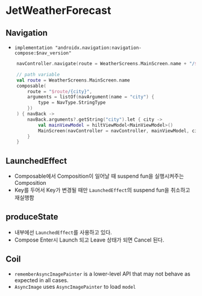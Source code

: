 # JetWeatherForecast

## Navigation
- `implementation "androidx.navigation:navigation-compose:$nav_version"`
```kotlin
    navController.navigate(route = WeatherScreens.MainScreen.name + "/$defaultCity")

    // path variable
    val route = WeatherScreens.MainScreen.name
    composable(
        route = "$route/{city}",
        arguments = listOf(navArgument(name = "city") {
            type = NavType.StringType
        })
    ) { navBack ->
        navBack.arguments?.getString("city").let { city ->
            val mainViewModel = hiltViewModel<MainViewModel>()
            MainScreen(navController = navController, mainViewModel, city = city)
        }
    }
```

## LaunchedEffect
- Composable에서 Composition이 일어날 때 suspend fun을 실행시켜주는 Composition
- Key를 두어서 Key가 변경될 때만 `LaunchedEffect`의 suspend fun을 취소하고 재실행함

## produceState
- 내부에선 `LaunchedEffect`를 사용하고 있다.
- Compose Enter시 Launch 되고 Leave 상태가 되면 Cancel 된다.

## Coil
- `rememberAsyncImagePainter` is a lower-level API that may not behave as expected in all cases.
- `AsyncImage` uses `AsyncImagePainter` to load `model`
